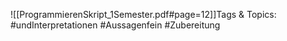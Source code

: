 
![[ProgrammierenSkript_1Semester.pdf#page=12]]Tags & Topics:
   #undInterpretationen
   #Aussagenfein
   #Zubereitung